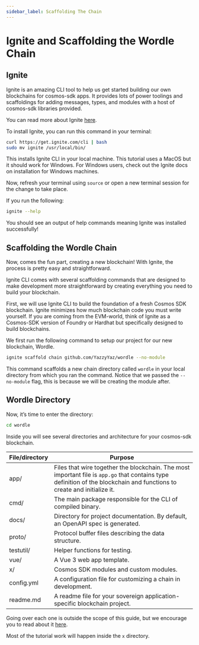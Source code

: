 ```yaml
---
sidebar_label: Scaffolding The Chain
---
```


# Ignite and Scaffolding the Wordle Chain
<!-- markdownlint-disable MD013 -->

## Ignite

Ignite is an amazing CLI tool to help us get started building our own blockchains for cosmos-sdk apps. It provides lots of power toolings and scaffoldings for adding messages, types, and modules with a host of cosmos-sdk libraries provided.

You can read more about Ignite [here](https://docs.ignite.com/).

To install Ignite, you can run this command in your terminal:

```sh
curl https://get.ignite.com/cli | bash
sudo mv ignite /usr/local/bin/
```

This installs Ignite CLI in your local machine. This tutorial uses a MacOS but it should work for Windows. For Windows users, check out the Ignite docs on installation for Windows machines.

Now, refresh your terminal using `source` or open a new terminal session for the change to take place.

If you run the following:

```sh
ignite --help
```

You should see an output of help commands meaning Ignite was installed successfully!

## Scaffolding the Wordle Chain

Now, comes the fun part, creating a new blockchain! With Ignite, the process is pretty easy and straightforward.

Ignite CLI comes with several scaffolding commands that are designed to make development more straightforward by creating everything you need to build your blockchain.

First, we will use Ignite CLI to build the foundation of a fresh Cosmos SDK blockchain. Ignite minimizes how much blockchain code you must write yourself. If you are coming from the EVM-world, think of Ignite as a Cosmos-SDK version of Foundry or Hardhat but specifically designed to build blockchains.

We first run the following command to setup our project for our new blockchain, Wordle.

```sh
ignite scaffold chain github.com/YazzyYaz/wordle --no-module
```

This command scaffolds a new chain directory called `wordle` in your local directory from which you ran the command. Notice that we passed the `--no-module` flag, this is because we will be creating the module after.

## Wordle Directory

Now, it’s time to enter the directory:

```sh
cd wordle
```

Inside you will see several directories and architecture for your cosmos-sdk blockchain.

| File/directory | Purpose                                                                                                                                                                 |
| -------------- | ----------------------------------------------------------------------------------------------------------------------------------------------------------------------- |
| app/           | Files that wire together the blockchain. The most important file is `app.go` that contains type definition of the blockchain and functions to create and initialize it. |
| cmd/           | The main package responsible for the CLI of compiled binary.                                                                                                            |
| docs/          | Directory for project documentation. By default, an OpenAPI spec is generated.                                                                                          |
| proto/         | Protocol buffer files describing the data structure.                                                                                                                    |
| testutil/      | Helper functions for testing.                                                                                                                                           |
| vue/           | A Vue 3 web app template.                                                                                                                                               |
| x/             | Cosmos SDK modules and custom modules.                                                                                                                                  |
| config.yml     | A configuration file for customizing a chain in development.                                                                                                            |
| readme.md      | A readme file for your sovereign application-specific blockchain project.                                                                                               |

Going over each one is outside the scope of this guide, but we encourage you to read about it [here](https://docs.ignite.com/kb).

Most of the tutorial work will happen inside the `x` directory.
